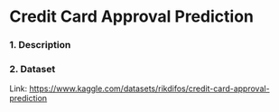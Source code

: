 # Credit Card Approval Prediction
### 1. Description

### 2. Dataset
Link: https://www.kaggle.com/datasets/rikdifos/credit-card-approval-prediction
